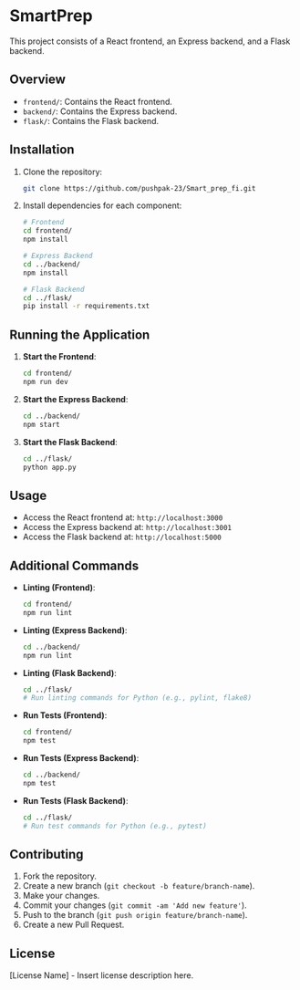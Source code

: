 # SmartPrep

This project consists of a React frontend, an Express backend, and a Flask backend.

## Overview

- `frontend/`: Contains the React frontend.
- `backend/`: Contains the Express backend.
- `flask/`: Contains the Flask backend.

## Installation

1. Clone the repository:

    ```bash
    git clone https://github.com/pushpak-23/Smart_prep_fi.git
    ```

2. Install dependencies for each component:

    ```bash
    # Frontend
    cd frontend/
    npm install

    # Express Backend
    cd ../backend/
    npm install

    # Flask Backend
    cd ../flask/
    pip install -r requirements.txt
    ```

## Running the Application

1. **Start the Frontend**:

    ```bash
    cd frontend/
    npm run dev
    ```

2. **Start the Express Backend**:

    ```bash
    cd ../backend/
    npm start
    ```

3. **Start the Flask Backend**:

    ```bash
    cd ../flask/
    python app.py
    ```

## Usage

- Access the React frontend at: `http://localhost:3000`
- Access the Express backend at: `http://localhost:3001`
- Access the Flask backend at: `http://localhost:5000`

## Additional Commands

- **Linting (Frontend)**:

    ```bash
    cd frontend/
    npm run lint
    ```

- **Linting (Express Backend)**:

    ```bash
    cd ../backend/
    npm run lint
    ```

- **Linting (Flask Backend)**:

    ```bash
    cd ../flask/
    # Run linting commands for Python (e.g., pylint, flake8)
    ```

- **Run Tests (Frontend)**:

    ```bash
    cd frontend/
    npm test
    ```

- **Run Tests (Express Backend)**:

    ```bash
    cd ../backend/
    npm test
    ```

- **Run Tests (Flask Backend)**:

    ```bash
    cd ../flask/
    # Run test commands for Python (e.g., pytest)
    ```

## Contributing

1. Fork the repository.
2. Create a new branch (`git checkout -b feature/branch-name`).
3. Make your changes.
4. Commit your changes (`git commit -am 'Add new feature'`).
5. Push to the branch (`git push origin feature/branch-name`).
6. Create a new Pull Request.

## License

[License Name] - Insert license description here.
